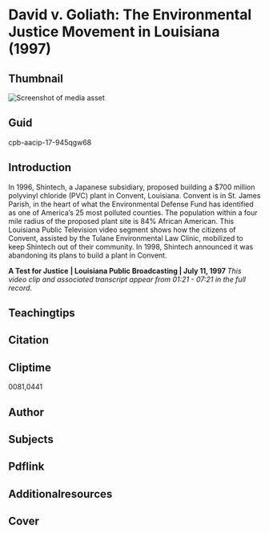 # David v. Goliath: The Environmental Justice Movement in Louisiana (1997)

## Thumbnail

![Screenshot of media asset](https://s3.amazonaws.com/americanarchive.org/primary_source_sets/07-17-945qgw68.jpg "Screenshot media asset")

## Guid
cpb-aacip-17-945qgw68

## Introduction

In 1996, Shintech, a Japanese subsidiary, proposed building a $700 million polyvinyl chloride (PVC) plant in Convent, Louisiana. Convent is in St. James Parish, in the heart of what the Environmental Defense Fund has identified as one of America’s 25 most polluted counties. The population within a four mile radius of the proposed plant site is 84% African American. This Louisiana Public Television video segment shows how the citizens of Convent, assisted by the Tulane Environmental Law Clinic, mobilized to keep Shintech out of their community. In 1998, Shintech announced it was abandoning its plans to build a plant in Convent.

<b>A Test for Justice</b>
<b>| Louisiana Public Broadcasting | July 11, 1997 </b>
<i>This video clip and associated transcript appear from 01:21 - 07:21 in the full record.</i>

## Teachingtips

## Citation

## Cliptime

0081,0441

## Author
## Subjects
## Pdflink
## Additionalresources
## Cover

